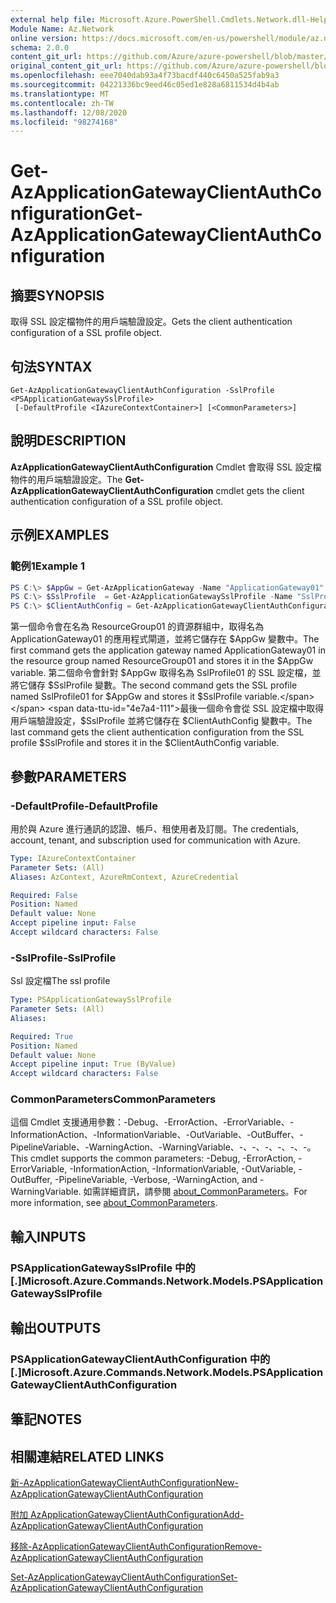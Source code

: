 ```yaml
---
external help file: Microsoft.Azure.PowerShell.Cmdlets.Network.dll-Help.xml
Module Name: Az.Network
online version: https://docs.microsoft.com/en-us/powershell/module/az.network/get-azapplicationgatewayclientauthconfiguration
schema: 2.0.0
content_git_url: https://github.com/Azure/azure-powershell/blob/master/src/Network/Network/help/Get-AzApplicationGatewayClientAuthConfiguration.md
original_content_git_url: https://github.com/Azure/azure-powershell/blob/master/src/Network/Network/help/Get-AzApplicationGatewayClientAuthConfiguration.md
ms.openlocfilehash: eee7040dab93a4f73bacdf440c6450a525fab9a3
ms.sourcegitcommit: 04221336bc9eed46c05ed1e828a6811534d4b4ab
ms.translationtype: MT
ms.contentlocale: zh-TW
ms.lasthandoff: 12/08/2020
ms.locfileid: "98274168"
---
```

# <span data-ttu-id="4e7a4-101">Get-AzApplicationGatewayClientAuthConfiguration</span><span class="sxs-lookup"><span data-stu-id="4e7a4-101">Get-AzApplicationGatewayClientAuthConfiguration</span></span>

## <span data-ttu-id="4e7a4-102">摘要</span><span class="sxs-lookup"><span data-stu-id="4e7a4-102">SYNOPSIS</span></span>
<span data-ttu-id="4e7a4-103">取得 SSL 設定檔物件的用戶端驗證設定。</span><span class="sxs-lookup"><span data-stu-id="4e7a4-103">Gets the client authentication configuration of a SSL profile object.</span></span>

## <span data-ttu-id="4e7a4-104">句法</span><span class="sxs-lookup"><span data-stu-id="4e7a4-104">SYNTAX</span></span>

```
Get-AzApplicationGatewayClientAuthConfiguration -SslProfile <PSApplicationGatewaySslProfile>
 [-DefaultProfile <IAzureContextContainer>] [<CommonParameters>]
```

## <span data-ttu-id="4e7a4-105">說明</span><span class="sxs-lookup"><span data-stu-id="4e7a4-105">DESCRIPTION</span></span>
<span data-ttu-id="4e7a4-106">**AzApplicationGatewayClientAuthConfiguration** Cmdlet 會取得 SSL 設定檔物件的用戶端驗證設定。</span><span class="sxs-lookup"><span data-stu-id="4e7a4-106">The **Get-AzApplicationGatewayClientAuthConfiguration** cmdlet gets the client authentication configuration of a SSL profile object.</span></span>

## <span data-ttu-id="4e7a4-107">示例</span><span class="sxs-lookup"><span data-stu-id="4e7a4-107">EXAMPLES</span></span>

### <span data-ttu-id="4e7a4-108">範例1</span><span class="sxs-lookup"><span data-stu-id="4e7a4-108">Example 1</span></span>
```powershell
PS C:\> $AppGw = Get-AzApplicationGateway -Name "ApplicationGateway01" -ResourceGroupName "ResourceGroup01"
PS C:\> $SslProfile  = Get-AzApplicationGatewaySslProfile -Name "SslProfile01" -ApplicationGateway $AppGw
PS C:\> $ClientAuthConfig = Get-AzApplicationGatewayClientAuthConfiguration -SslProfile $SslProfile
```

<span data-ttu-id="4e7a4-109">第一個命令會在名為 ResourceGroup01 的資源群組中，取得名為 ApplicationGateway01 的應用程式閘道，並將它儲存在 $AppGw 變數中。</span><span class="sxs-lookup"><span data-stu-id="4e7a4-109">The first command gets the application gateway named ApplicationGateway01 in the resource group named ResourceGroup01 and stores it in the $AppGw variable.</span></span> <span data-ttu-id="4e7a4-110">第二個命令會針對 $AppGw 取得名為 SslProfile01 的 SSL 設定檔，並將它儲存 $SslProfile 變數。</span><span class="sxs-lookup"><span data-stu-id="4e7a4-110">The second command gets the SSL profile named SslProfile01 for $AppGw and stores it $SslProfile variable.</span></span> <span data-ttu-id="4e7a4-111">最後一個命令會從 SSL 設定檔中取得用戶端驗證設定，$SslProfile 並將它儲存在 $ClientAuthConfig 變數中。</span><span class="sxs-lookup"><span data-stu-id="4e7a4-111">The last command gets the client authentication configuration from the SSL profile $SslProfile and stores it in the $ClientAuthConfig variable.</span></span>

## <span data-ttu-id="4e7a4-112">參數</span><span class="sxs-lookup"><span data-stu-id="4e7a4-112">PARAMETERS</span></span>

### <span data-ttu-id="4e7a4-113">-DefaultProfile</span><span class="sxs-lookup"><span data-stu-id="4e7a4-113">-DefaultProfile</span></span>
<span data-ttu-id="4e7a4-114">用於與 Azure 進行通訊的認證、帳戶、租使用者及訂閱。</span><span class="sxs-lookup"><span data-stu-id="4e7a4-114">The credentials, account, tenant, and subscription used for communication with Azure.</span></span>

```yaml
Type: IAzureContextContainer
Parameter Sets: (All)
Aliases: AzContext, AzureRmContext, AzureCredential

Required: False
Position: Named
Default value: None
Accept pipeline input: False
Accept wildcard characters: False
```

### <span data-ttu-id="4e7a4-115">-SslProfile</span><span class="sxs-lookup"><span data-stu-id="4e7a4-115">-SslProfile</span></span>
<span data-ttu-id="4e7a4-116">Ssl 設定檔</span><span class="sxs-lookup"><span data-stu-id="4e7a4-116">The ssl profile</span></span>

```yaml
Type: PSApplicationGatewaySslProfile
Parameter Sets: (All)
Aliases:

Required: True
Position: Named
Default value: None
Accept pipeline input: True (ByValue)
Accept wildcard characters: False
```

### <span data-ttu-id="4e7a4-117">CommonParameters</span><span class="sxs-lookup"><span data-stu-id="4e7a4-117">CommonParameters</span></span>
<span data-ttu-id="4e7a4-118">這個 Cmdlet 支援通用參數：-Debug、-ErrorAction、-ErrorVariable、-InformationAction、-InformationVariable、-OutVariable、-OutBuffer、-PipelineVariable、-WarningAction、-WarningVariable、-、-、-、-、-、-。</span><span class="sxs-lookup"><span data-stu-id="4e7a4-118">This cmdlet supports the common parameters: -Debug, -ErrorAction, -ErrorVariable, -InformationAction, -InformationVariable, -OutVariable, -OutBuffer, -PipelineVariable, -Verbose, -WarningAction, and -WarningVariable.</span></span> <span data-ttu-id="4e7a4-119">如需詳細資訊，請參閱 [about_CommonParameters](http://go.microsoft.com/fwlink/?LinkID=113216)。</span><span class="sxs-lookup"><span data-stu-id="4e7a4-119">For more information, see [about_CommonParameters](http://go.microsoft.com/fwlink/?LinkID=113216).</span></span>

## <span data-ttu-id="4e7a4-120">輸入</span><span class="sxs-lookup"><span data-stu-id="4e7a4-120">INPUTS</span></span>

### <span data-ttu-id="4e7a4-121">PSApplicationGatewaySslProfile 中的 [.]</span><span class="sxs-lookup"><span data-stu-id="4e7a4-121">Microsoft.Azure.Commands.Network.Models.PSApplicationGatewaySslProfile</span></span>

## <span data-ttu-id="4e7a4-122">輸出</span><span class="sxs-lookup"><span data-stu-id="4e7a4-122">OUTPUTS</span></span>

### <span data-ttu-id="4e7a4-123">PSApplicationGatewayClientAuthConfiguration 中的 [.]</span><span class="sxs-lookup"><span data-stu-id="4e7a4-123">Microsoft.Azure.Commands.Network.Models.PSApplicationGatewayClientAuthConfiguration</span></span>

## <span data-ttu-id="4e7a4-124">筆記</span><span class="sxs-lookup"><span data-stu-id="4e7a4-124">NOTES</span></span>

## <span data-ttu-id="4e7a4-125">相關連結</span><span class="sxs-lookup"><span data-stu-id="4e7a4-125">RELATED LINKS</span></span>

[<span data-ttu-id="4e7a4-126">新-AzApplicationGatewayClientAuthConfiguration</span><span class="sxs-lookup"><span data-stu-id="4e7a4-126">New-AzApplicationGatewayClientAuthConfiguration</span></span>](./New-AzApplicationGatewayClientAuthConfiguration.md)

[<span data-ttu-id="4e7a4-127">附加 AzApplicationGatewayClientAuthConfiguration</span><span class="sxs-lookup"><span data-stu-id="4e7a4-127">Add-AzApplicationGatewayClientAuthConfiguration</span></span>](./Add-AzApplicationGatewayClientAuthConfiguration.md)

[<span data-ttu-id="4e7a4-128">移除-AzApplicationGatewayClientAuthConfiguration</span><span class="sxs-lookup"><span data-stu-id="4e7a4-128">Remove-AzApplicationGatewayClientAuthConfiguration</span></span>](./Remove-AzApplicationGatewayClientAuthConfiguration.md)

[<span data-ttu-id="4e7a4-129">Set-AzApplicationGatewayClientAuthConfiguration</span><span class="sxs-lookup"><span data-stu-id="4e7a4-129">Set-AzApplicationGatewayClientAuthConfiguration</span></span>](./Set-AzApplicationGatewayClientAuthConfiguration.md)